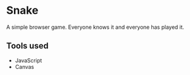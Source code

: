 # Snake
A simple browser game. Everyone knows it and everyone has played it.

## Tools used
* JavaScript
* Canvas
